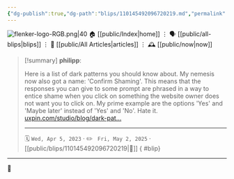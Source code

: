 ```yaml
---
{"dg-publish":true,"dg-path":"blips/110145492096720219.md","permalink":"/blips/110145492096720219/","title":"philipp on mastodon @ 2023-04-05"}
---
```



<div class="transclusion internal-embed is-loaded"><div class="markdown-embed">




![flenker-logo-RGB.png|40](/img/user/attachments/flenker-logo-RGB.png)
🏠 [[public/Index\|home]]  ⋮ 🗣️ [[public/all-blips\|blips]] ⋮  📝 [[public/All Articles\|articles]]  ⋮ 🕰️ [[public/now\|now]]


</div></div>


> [!summary] **philipp**:
>
> Here is a list of dark patterns you should know about. My nemesis now also got a name: 'Confirm Shaming'. This means that the responses you can give to some prompt are phrased in a way to entice shame when you click on something the website owner does not want you to click on.
> My prime example are the options 'Yes' and 'Maybe later' instead of 'Yes' and 'No'. Hate it.
> [uxpin.com/studio/blog/dark-pat…](https://www.uxpin.com/studio/blog/dark-patterns-in-ux-design/)
> - - -
>
> 🗓️ <code>Wed, Apr 5, 2023</code>  · ✏️ <code> Fri, May 2, 2025</code>  · [[public/blips/110145492096720219\|🔗]]
{ #blip}


- - -

 👾
